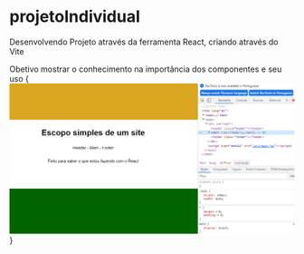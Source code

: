 # projetoIndividual
Desenvolvendo Projeto através da ferramenta React, criando através do Vite

Obetivo mostrar o conhecimento na importância dos componentes e seu uso
{
<img src='EscopoSite.png'>
}